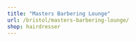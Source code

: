 ```yaml
---
title: "Masters Barbering Lounge"
url: /bristol/masters-barbering-lounge/
shop: hairdresser
---
```

